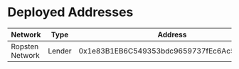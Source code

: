 # Deployed Addresses
| Network | Type | Address |
| --- | --- | --- |
| Ropsten Network | Lender | 0x1e83B1EB6C549353bdc9659737fEc6Ac5Fc500c0 |
